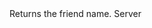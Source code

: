 <function name="GetFriendsName" parent="CBaseClient" type="classfunc">
	<description>
		Returns the friend name.
		<added version="0.7"></added>
	</description>
	<realm>Server</realm>
	<rets>
		<ret name="friendName" type="string"></ret>
	</rets>
</function>